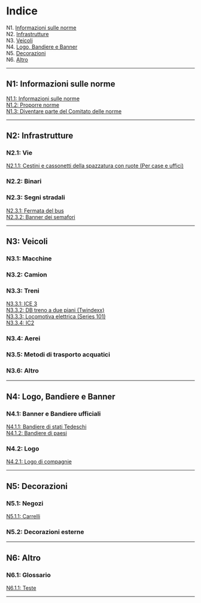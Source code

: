 # Indice

N1. [Informazioni sulle norme](#n1-about-norming)  
N2. [Infrastrutture](#n2-infrastructure)  
N3. [Veicoli](#n3-vehicles)  
N4. [Logo, Bandiere e Banner](#n4-logos-flags-and-banner)  
N5. [Decorazioni](#n5-decorations)  
N6. [Altro](#n6-other)

***

## N1: Informazioni sulle norme

[N1.1: Informazioni sulle norme](/IT/N1/1)  
[N1.2: Proporre norme](/IT/N1/2)  
[N1.3: Diventare parte del Comitato delle norme](/IT/N1/3)

***

## N2: Infrastrutture
### N2.1: Vie
[N2.1.1: Cestini e cassonetti della spazzatura con ruote (Per case e uffici)](/IT/N2/1/1)  
### N2.2: Binari
### N2.3: Segni stradali
[N2.3.1: Fermata del bus](/IT/N2/3/1)  
[N2.3.2: Banner dei semafori](/IT/N2/3/2)

***

## N3: Veicoli
### N3.1: Macchine
### N3.2: Camion
### N3.3: Treni
[N3.3.1: ICE 3](/IT/N3/3/1)  
[N3.3.2: DB treno a due piani (Twindexx)](/IT/N3/3/2)  
[N3.3.3: Locomotiva elettrica (Series 101)](/IT/N3/3/3)    
[N3.3.4: IC2 ](/IT/N3/3/4)
### N3.4: Aerei
### N3.5: Metodi di trasporto acquatici
### N3.6: Altro

***

## N4: Logo, Bandiere e Banner
### N4.1: Banner e Bandiere ufficiali
[N4.1.1: Bandiere di stati Tedeschi](/IT/N4/1/1)  
[N4.1.2: Bandiere di paesi](/IT/N4/1/2)
### N4.2: Logo
[N4.2.1: Logo di compagnie](/IT/N4/2/1)

***

## N5: Decorazioni
### N5.1: Negozi
[N5.1.1: Carrelli](/IT/N5/1/1)
### N5.2: Decorazioni esterne

***

## N6: Altro
### N6.1: Glossario
[N6.1.1: Teste](/IT/N6/1/1)

***

